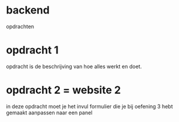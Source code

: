 # backend
opdrachten
<h1> opdracht 1 </h1>
opdracht is de beschrijving van hoe alles werkt en doet.

<h1> opdracht 2 = website 2 </h1>
in deze opdracht moet je het invul formulier die je bij oefening 3 hebt gemaakt aanpassen naar een panel
